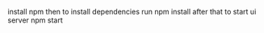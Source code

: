 install npm
then to install dependencies run
  npm install
after that to start ui server
 npm start
